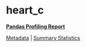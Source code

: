# heart_c

[**Pandas Profiling Report**](https://epistasislab.github.io/pmlb/profile/heart_c.html)

[Metadata](metadata.yaml) | [Summary Statistics](summary_stats.tsv)

